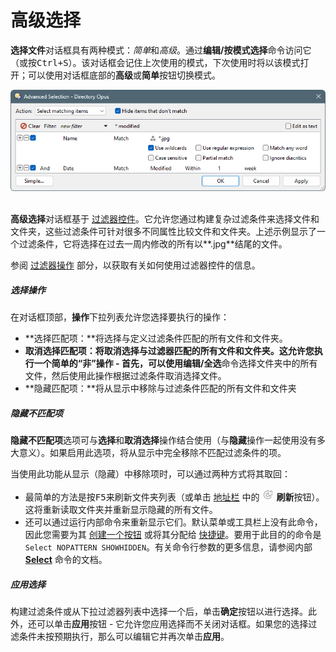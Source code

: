 # 高级选择

**选择文件**对话框具有两种模式：*简单*和*高级*。通过**编辑/按模式选择**命令访问它（或按<kbd>Ctrl+S</kbd>）。该对话框会记住上次使用的模式，下次使用时将以该模式打开；可以使用对话框底部的**高级**或**简单**按钮切换模式。

![](/Manual/images/media/13/select_files_-_advanced.png) 

**高级选择**对话框基于 [过滤器控件](/Manual/file_operations/filtered_operations/README.zh.md)。它允许您通过构建复杂过滤条件来选择文件和文件夹，这些过滤条件可针对很多不同属性比较文件和文件夹。上述示例显示了一个过滤条件，它将选择在过去一周内修改的所有以**.jpg**结尾的文件。

参阅 [过滤器操作](/Manual/file_operations/filtered_operations/README.zh.md) 部分，以获取有关如何使用过滤器控件的信息。

##### 选择操作

在对话框顶部，**操作**下拉列表允许您选择要执行的操作：

- **选择匹配项：**将选择与定义过滤条件匹配的所有文件和文件夹。
- **取消选择匹配项：**将取消选择与过滤器匹配的所有文件和文件夹。这允许您执行一个简单的“非”操作 - 首先，可以使用**编辑/全选**命令选择文件夹中的所有文件，然后使用此操作根据过滤条件取消选择文件。
- **隐藏匹配项：**将从显示中移除与过滤条件匹配的所有文件和文件夹

##### 隐藏不匹配项

**隐藏不匹配项**选项可与**选择**和**取消选择**操作结合使用（与**隐藏**操作一起使用没有多大意义）。如果启用此选项，将从显示中完全移除不匹配过滤条件的项。

当使用此功能从显示（隐藏）中移除项时，可以通过两种方式将其取回：

- 最简单的方法是按<kbd>F5</kbd>来刷新文件夹列表（或单击 [地址栏](/Manual/basic_concepts/the_lister/navigation/file_display_border.zh.md) 中的 ![](/Manual/images/media/13/location_toolbar_-_refresh.png) **刷新**按钮）。这将重新读取文件夹并重新显示隐藏的所有文件。
- 还可以通过运行内部命令来重新显示它们。默认菜单或工具栏上没有此命令，因此您需要为其 [创建一个按钮](/Manual/customize/creating_your_own_buttons/README.zh.md) 或将其分配给 [快捷键](/Manual/customize/the_customize_dialog/keys.zh.md)。要用于此目的的命令是`Select NOPATTERN SHOWHIDDEN`。有关命令行参数的更多信息，请参阅内部 **[Select](/Manual/reference/command_reference/internal_commands/select.zh.md)** 命令的文档。

##### 应用选择

构建过滤条件或从下拉过滤器列表中选择一个后，单击**确定**按钮以进行选择。此外，还可以单击**应用**按钮 - 它允许您应用选择而不关闭对话框。如果您的选择过滤条件未按预期执行，那么可以编辑它并再次单击**应用**。